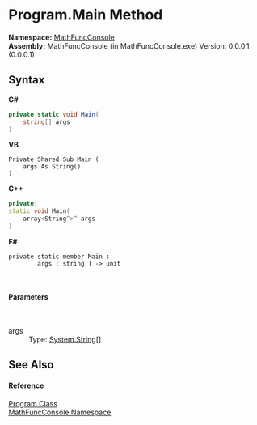 # Program.Main Method 
 

**Namespace:**&nbsp;<a href="e1e550fa-0852-3f46-1463-636e9bae4eac">MathFuncConsole</a><br />**Assembly:**&nbsp;MathFuncConsole (in MathFuncConsole.exe) Version: 0.0.0.1 (0.0.0.1)

## Syntax

**C#**<br />
``` C#
private static void Main(
	string[] args
)
```

**VB**<br />
``` VB
Private Shared Sub Main ( 
	args As String()
)
```

**C++**<br />
``` C++
private:
static void Main(
	array<String^>^ args
)
```

**F#**<br />
``` F#
private static member Main : 
        args : string[] -> unit 

```

<br />

#### Parameters
&nbsp;<dl><dt>args</dt><dd>Type: <a href="http://msdn2.microsoft.com/en-us/library/s1wwdcbf" target="_blank">System.String</a>[]<br /></dd></dl>

## See Also


#### Reference
<a href="6484d305-744c-13fe-66c8-a8e22d9ba546">Program Class</a><br /><a href="e1e550fa-0852-3f46-1463-636e9bae4eac">MathFuncConsole Namespace</a><br />